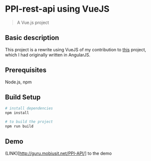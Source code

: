 # PPI-rest-api using VueJS

> A Vue.js project

## Basic description
This project is a rewrite using VueJS of my contribution to [this](https://github.com/Pirate-Parties-International/PPI-rest-api) project, which I had originally written in AngularJS.

## Prerequisites
Node.js, npm

## Build Setup
``` bash
# install dependencies
npm install

# to build the project
npm run build

```

## Demo
(LINK)[http://guru.mobiusit.net/PPI-API/] to the demo